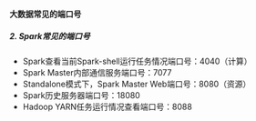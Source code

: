 #### 大数据常见的端口号

##### 2. Spark常见的端口号

- Spark查看当前Spark-shell运行任务情况端口号：4040（计算）
- Spark Master内部通信服务端口号：7077
- Standalone模式下，Spark Master Web端口号：8080（资源）
- Spark历史服务器端口号：18080
- Hadoop YARN任务运行情况查看端口号：8088

